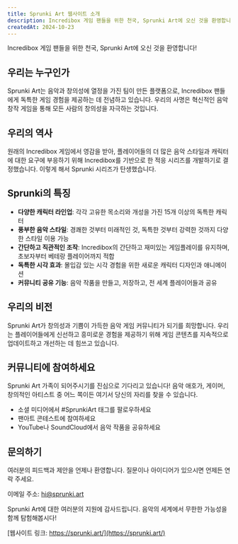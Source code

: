 ```yaml
---
title: Sprunki Art 웹사이트 소개
description: Incredibox 게임 팬들을 위한 천국, Sprunki Art에 오신 것을 환영합니다!
createdAt: 2024-10-23
---
```


Incredibox 게임 팬들을 위한 천국, Sprunki Art에 오신 것을 환영합니다!

## 우리는 누구인가

Sprunki Art는 음악과 창의성에 열정을 가진 팀이 만든 플랫폼으로, Incredibox 팬들에게 독특한 게임 경험을 제공하는 데 전념하고 있습니다. 우리의 사명은 혁신적인 음악 창작 게임을 통해 모든 사람의 창의성을 자극하는 것입니다.

## 우리의 역사

원래의 Incredibox 게임에서 영감을 받아, 플레이어들의 더 많은 음악 스타일과 캐릭터에 대한 요구에 부응하기 위해 Incredibox를 기반으로 한 적응 시리즈를 개발하기로 결정했습니다. 이렇게 해서 Sprunki 시리즈가 탄생했습니다.

## Sprunki의 특징

- **다양한 캐릭터 라인업**: 각각 고유한 목소리와 개성을 가진 15개 이상의 독특한 캐릭터
- **풍부한 음악 스타일**: 경쾌한 것부터 미래적인 것, 독특한 것부터 강력한 것까지 다양한 스타일 이용 가능
- **간단하고 직관적인 조작**: Incredibox의 간단하고 재미있는 게임플레이를 유지하며, 초보자부터 베테랑 플레이어까지 적합
- **독특한 시각 효과**: 몰입감 있는 시각 경험을 위한 새로운 캐릭터 디자인과 애니메이션
- **커뮤니티 공유 기능**: 음악 작품을 만들고, 저장하고, 전 세계 플레이어들과 공유

## 우리의 비전

Sprunki Art가 창의성과 기쁨이 가득한 음악 게임 커뮤니티가 되기를 희망합니다. 우리는 플레이어들에게 신선하고 흥미로운 경험을 제공하기 위해 게임 콘텐츠를 지속적으로 업데이트하고 개선하는 데 힘쓰고 있습니다.

## 커뮤니티에 참여하세요

Sprunki Art 가족이 되어주시기를 진심으로 기다리고 있습니다! 음악 애호가, 게이머, 창의적인 아티스트 중 어느 쪽이든 여기서 당신의 자리를 찾을 수 있습니다.

- 소셜 미디어에서 #SprunkiArt 태그를 팔로우하세요
- 팬아트 콘테스트에 참여하세요
- YouTube나 SoundCloud에서 음악 작품을 공유하세요

## 문의하기

여러분의 피드백과 제안을 언제나 환영합니다. 질문이나 아이디어가 있으시면 언제든 연락 주세요.

이메일 주소: [hi@sprunki.art](mailto:hi@sprunki.art)

Sprunki Art에 대한 여러분의 지원에 감사드립니다. 음악의 세계에서 무한한 가능성을 함께 탐험해봅시다!

[웹사이트 링크: https://sprunki.art/](https://sprunki.art/)
